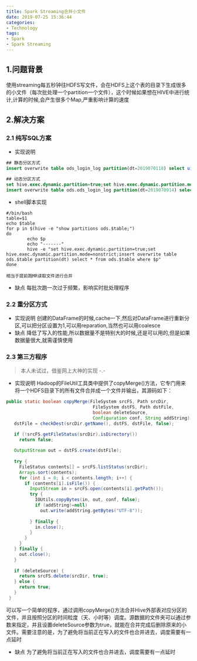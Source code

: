 ```yaml
---
title: Spark Streaming合并小文件
date: 2019-07-25 15:36:44
categories:
- Technology
tags:
- Spark
- Spark Streaming
---
```


## 1.问题背景
使用streaming每五秒钟往HDFS写文件，会在HDFS上这个表的目录下生成很多的小文件（每次批处理一个partition一个文件），这个时候如果想在HIVE中进行统计,计算的时候,会产生很多个Map,严重影响计算的速度

## 2.解决方案
### 2.1 纯写SQL方案
- 实现说明
```sql
## 静态分区方式
insert overwrite table ods_login_log partition(dt=2019070118) select uid,user_name,game_id,login_time,server_id,agent_id,site_id,cplaceid,adid,turn,login_agent_id,login_site_id,reg_game_time,reg_time,imei,model,devicebrand,systemversion,mnos,ip,sdk_version_code,app_version_code,data_plat from ods_login_log where dt=2019070118;

## 动态分区方式
set hive.exec.dynamic.partition=true;set hive.exec.dynamic.partition.mode=nonstrict;
insert overwrite table ods.ods_login_log partition(dt=2019070914) select * from ods.ods_login_log where dt=2019070914
```

- shell脚本实现

```shell
#/bin/bash
table=$1
echo $table
for p in $(hive -e "show partitions ods.$table;")
do
        echo $p
        echo "-------"
        hive -e "set hive.exec.dynamic.partition=true;set hive.exec.dynamic.partition.mode=nonstrict;insert overwrite table ods.$table partition(dt) select * from ods.$table where $p"
done

```

	相当于提前跑MR读取文件进行合并

- 缺点
	每批次跑一次过于频繁，影响实时批处理程序

### 2.2 重分区方式
- 实现说明
创建的DataFrame的时候,cache一下,然后对DataFrame进行重新分区,可以把分区设置为1,可以用reparation,当然也可以用coalesce
- 缺点
降低了写入的性能,所以数据量不是特别大的时候,还是可以用的,但是如果数据量很大,就需谨慎使用

### 2.3 第三方程序

> 本人未试过，借鉴网上大神的实现 -.-

- 实现说明
Hadoop的FileUtil工具类中提供了copyMerge()方法，它专门用来将一个HDFS目录下的所有文件合并成一个文件并输出，其源码如下：
 ```java
public static boolean copyMerge(FileSystem srcFS, Path srcDir, 
                                  FileSystem dstFS, Path dstFile, 
                                  boolean deleteSource,
                                  Configuration conf, String addString) throws IOException {
    dstFile = checkDest(srcDir.getName(), dstFS, dstFile, false);

    if (!srcFS.getFileStatus(srcDir).isDirectory())
      return false;
   
    OutputStream out = dstFS.create(dstFile);
    
    try {
      FileStatus contents[] = srcFS.listStatus(srcDir);
      Arrays.sort(contents);
      for (int i = 0; i < contents.length; i++) {
        if (contents[i].isFile()) {
          InputStream in = srcFS.open(contents[i].getPath());
          try {
            IOUtils.copyBytes(in, out, conf, false);
            if (addString!=null)
              out.write(addString.getBytes("UTF-8"));
                
          } finally {
            in.close();
          } 
        }
      }
    } finally {
      out.close();
    }
    
    if (deleteSource) {
      return srcFS.delete(srcDir, true);
    } else {
      return true;
    }
  }
 ```

可以写一个简单的程序，通过调用copyMerge()方法合并Hive外部表对应分区的文件，并且按照分区的时间粒度（天、小时等）调度。源数据的文件夹可以通过参数来指定，并且设置deleteSource参数为true，就能在合并完成后删除原来的小文件。需要注意的是，为了避免将当前正在写入的文件也合并进去，调度需要有一点延时

- 缺点
为了避免将当前正在写入的文件也合并进去，调度需要有一点延时